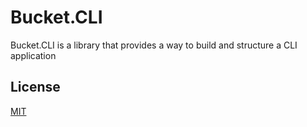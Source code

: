 # Bucket.CLI

Bucket.CLI is a library that provides a way to build and structure a CLI application

## License

[MIT](https://choosealicense.com/licenses/mit/)